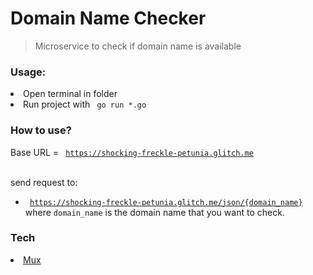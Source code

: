 <h1>Domain Name Checker</h1>
<blockquote>
Microservice to check if domain name is available
</blockquote>


<div>
<h3>Usage:</h3>
<li>Open terminal in folder</li>
<li>Run project with <code> go run *.go </code> </li>
</div>

<div>
<h3>How to use?</h3>

Base URL = <code> https://shocking-freckle-petunia.glitch.me </code>
<br>

send request to:
- <code> https://shocking-freckle-petunia.glitch.me/json/{domain_name} </code>
where <code>domain_name</code> is the domain name that you want to check.

</div>

<div>
<h3>Tech
</h3>
<li> <a href="https://github.com/gorilla/mux">Mux</a>
</div>


